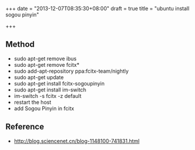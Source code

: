 +++
date = "2013-12-07T08:35:30+08:00"
draft = true
title = "ubuntu install sogou pinyin"

+++



## Method

* sudo apt-get remove ibus
* sudo apt-get remove fcitx*
* sudo add-apt-repository ppa:fcitx-team/nightly
* sudo apt-get update
* sudo apt-get install fcitx-sogoupinyin
* sudo apt-get install im-switch
* im-switch -s fcitx -z default
* restart the host
* add Sogou Pinyin in fcitx

## Reference

* <http://blog.sciencenet.cn/blog-1148100-741831.html>